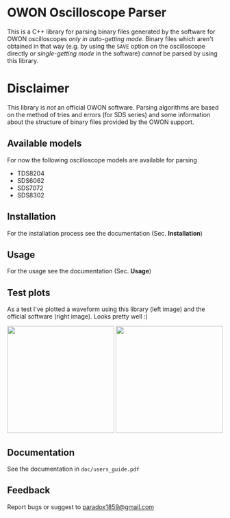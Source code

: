# OWON Oscilloscope Parser
This is a C++ library for parsing binary files generated by the software for OWON oscilloscopes *only in auto-getting mode*. Binary files which aren't obtained in that way (e.g. by using the `SAVE` option on the oscilloscope directly or *single-getting mode* in the software) *cannot* be parsed by using this library.

# Disclaimer
This library is *not* an official OWON software. Parsing algorithms are based on the method of tries and errors (for SDS series) and some information about the structure of binary files provided by the OWON support.

## Available models
For now the following oscilloscope models are available for parsing

  * TDS8204
  * SDS6062
  * SDS7072
  * SDS8302

## Installation
For the installation process see the documentation (Sec. **Installation**)

## Usage
For the usage see the documentation (Sec. **Usage**)


## Test plots
As a test I've plotted a waveform using this library (left image) and the official software (right image). Looks pretty well :)
<p float="left">
  <img src="https://github.com/BINPL33/OWON-Oscilloscope-Parser/blob/master/example/TDS8204/pictures/csi_tl_parser.png" height="250">
  <img src="https://github.com/BINPL33/OWON-Oscilloscope-Parser/blob/master/example/TDS8204/pictures/csi_tl_soft.png" height="250">
</p>

## Documentation
See the documentation in `doc/users_guide.pdf`

## Feedback
Report bugs or suggest to paradox1859@gmail.com
